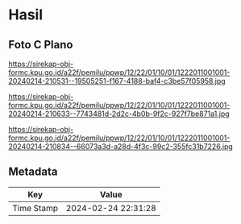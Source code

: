 # Hasil

## Foto C Plano

https://sirekap-obj-formc.kpu.go.id/a22f/pemilu/ppwp/12/22/01/10/01/1222011001001-20240214-210531--19505251-f167-4188-baf4-c3be57f05958.jpg

https://sirekap-obj-formc.kpu.go.id/a22f/pemilu/ppwp/12/22/01/10/01/1222011001001-20240214-210633--7743481d-2d2c-4b0b-9f2c-927f7be871a1.jpg

https://sirekap-obj-formc.kpu.go.id/a22f/pemilu/ppwp/12/22/01/10/01/1222011001001-20240214-210834--66073a3d-a28d-4f3c-99c2-355fc31b7226.jpg


## Metadata

| Key        | Value               |
| ---------- | ------------------- |
| Time Stamp | 2024-02-24 22:31:28 |



